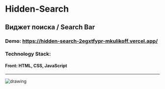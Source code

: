 # Hidden-Search

## Виджет поиска / Search Bar
### Demo: https://hidden-search-2egxtfypr-mkulikoff.vercel.app/
### Technology Stack: 
#### Front: HTML, CSS, JavaScript

<hr>
<img src="https://sun9-70.userapi.com/impg/RHO9LG_N1YdwuEAbGMLkwbdnVScpwQVTBaRYGw/TU_RRaBEwwU.jpg?size=819x488&quality=96&sign=7b82827cf24b69616cf393a93389475d&type=album" alt="drawing"/>
